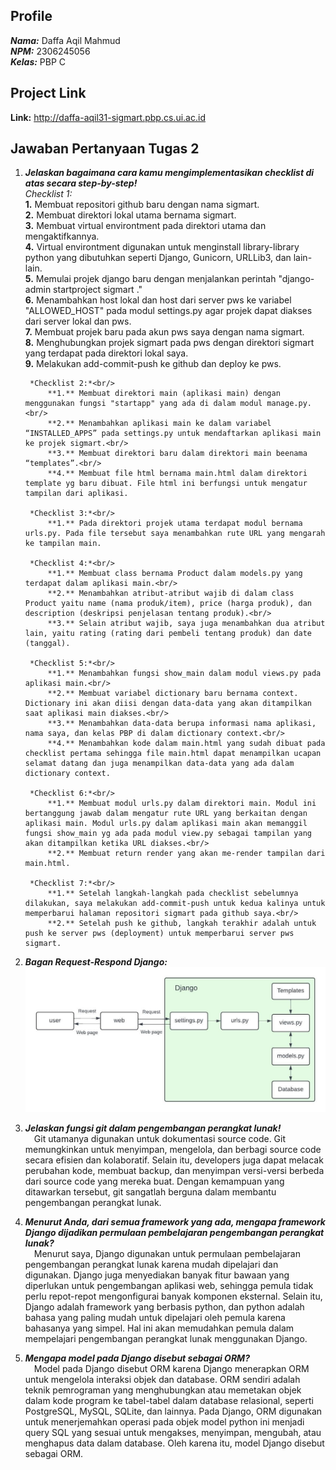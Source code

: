 ## Profile
***Nama:*** Daffa Aqil Mahmud<br/>
***NPM:*** 2306245056<br/>
***Kelas:*** PBP C

## Project Link
**Link:** http://daffa-aqil31-sigmart.pbp.cs.ui.ac.id

## Jawaban Pertanyaan Tugas 2
1. ***Jelaskan bagaimana cara kamu mengimplementasikan checklist di atas secara step-by-step!*** <br/>
        *Checklist 1:*<br/>
            **1.** Membuat repositori github baru dengan nama sigmart.<br/>
            **2.** Membuat direktori lokal utama bernama sigmart.<br/>
            **3.** Membuat virtual environtment pada direktori utama dan mengaktifkannya.<br/>
            **4.** Virtual environtment digunakan untuk menginstall library-library python yang dibutuhkan seperti Django, Gunicorn, URLLib3, dan lain-lain.<br/>
            **5.** Memulai projek django baru dengan menjalankan perintah "django-admin startproject sigmart ."<br/>
            **6.** Menambahkan host lokal dan host dari server pws ke variabel "ALLOWED_HOST" pada modul settings.py agar projek dapat diakses dari server lokal dan pws.<br/>
            **7.** Membuat projek baru pada akun pws saya dengan nama sigmart.<br/>
            **8.** Menghubungkan projek sigmart pada pws dengan direktori sigmart yang terdapat pada direktori lokal saya.<br/>
            **9.** Melakukan add-commit-push ke github dan deploy ke pws.

        *Checklist 2:*<br/>
            **1.** Membuat direktori main (aplikasi main) dengan menggunakan fungsi "startapp" yang ada di dalam modul manage.py.<br/>
            **2.** Menambahkan aplikasi main ke dalam variabel “INSTALLED_APPS” pada settings.py untuk mendaftarkan aplikasi main ke projek sigmart.<br/>
            **3.** Membuat direktori baru dalam direktori main beenama “templates”.<br/>
            **4.** Membuat file html bernama main.html dalam direktori template yg baru dibuat. File html ini berfungsi untuk mengatur tampilan dari aplikasi.

        *Checklist 3:*<br/>
            **1.** Pada direktori projek utama terdapat modul bernama urls.py. Pada file tersebut saya menambahkan rute URL yang mengarah ke tampilan main.

        *Checklist 4:*<br/>
            **1.** Membuat class bernama Product dalam models.py yang terdapat dalam aplikasi main.<br/>
            **2.** Menambahkan atribut-atribut wajib di dalam class Product yaitu name (nama produk/item), price (harga produk), dan description (deskripsi penjelasan tentang produk).<br/>
            **3.** Selain atribut wajib, saya juga menambahkan dua atribut lain, yaitu rating (rating dari pembeli tentang produk) dan date (tanggal).

        *Checklist 5:*<br/>
            **1.** Menambahkan fungsi show_main dalam modul views.py pada aplikasi main.<br/>
            **2.** Membuat variabel dictionary baru bernama context. Dictionary ini akan diisi dengan data-data yang akan ditampilkan saat aplikasi main diakses.<br/>
            **3.** Menambahkan data-data berupa informasi nama aplikasi, nama saya, dan kelas PBP di dalam dictionary context.<br/>
            **4.** Menambahkan kode dalam main.html yang sudah dibuat pada checklist pertama sehingga file main.html dapat menampilkan ucapan selamat datang dan juga menampilkan data-data yang ada dalam dictionary context.

        *Checklist 6:*<br/>
            **1.** Membuat modul urls.py dalam direktori main. Modul ini bertanggung jawab dalam mengatur rute URL yang berkaitan dengan aplikasi main. Modul urls.py dalam aplikasi main akan memanggil fungsi show_main yg ada pada modul view.py sebagai tampilan yang akan ditampilkan ketika URL diakses.<br/>
            **2.** Membuat return render yang akan me-render tampilan dari main.html.

        *Checklist 7:*<br/>
            **1.** Setelah langkah-langkah pada checklist sebelumnya dilakukan, saya melakukan add-commit-push untuk kedua kalinya untuk memperbarui halaman repositori sigmart pada github saya.<br/>
            **2.** Setelah push ke github, langkah terakhir adalah untuk push ke server pws (deployment) untuk memperbarui server pws sigmart.

2. ***Bagan Request-Respond Django:*** <br/>
![Bagan Request-Respond Django](bagan_request-respond_django.jpeg)

3. ***Jelaskan fungsi git dalam pengembangan perangkat lunak!*** <br/>
&emsp;Git utamanya digunakan untuk dokumentasi source code. Git memungkinkan untuk menyimpan,  mengelola, dan berbagi source code secara efisien dan kolaboratif. Selain itu, developers juga dapat melacak perubahan kode, membuat backup, dan menyimpan versi-versi berbeda dari source code yang mereka buat. Dengan kemampuan yang ditawarkan tersebut, git sangatlah berguna dalam membantu pengembangan perangkat lunak.

4. ***Menurut Anda, dari semua framework yang ada, mengapa framework Django dijadikan permulaan pembelajaran pengembangan perangkat lunak?*** <br/>
&emsp;Menurut saya, Django digunakan untuk permulaan pembelajaran pengembangan perangkat lunak karena mudah dipelajari dan digunakan. Django juga menyediakan banyak fitur bawaan yang diperlukan untuk pengembangan aplikasi web, sehingga pemula tidak perlu repot-repot mengonfigurai banyak komponen eksternal. Selain itu, Django adalah framework yang berbasis python, dan python adalah bahasa yang paling mudah untuk dipelajari oleh pemula karena bahasanya yang simpel. Hal ini akan memudahkan pemula dalam mempelajari pengembangan perangkat lunak menggunakan Django.

5. ***Mengapa model pada Django disebut sebagai ORM?*** <br/>
&emsp;Model pada Django disebut ORM karena Django menerapkan ORM untuk mengelola interaksi objek dan database. ORM sendiri adalah teknik pemrograman yang menghubungkan atau memetakan objek dalam kode program ke tabel-tabel dalam database relasional, seperti PostgreSQL, MySQL, SQLite, dan lainnya. Pada Django, ORM digunakan untuk menerjemahkan operasi pada objek model python ini menjadi query SQL yang sesuai untuk mengakses, menyimpan, mengubah, atau menghapus data dalam database. Oleh karena itu, model Django disebut sebagai ORM.